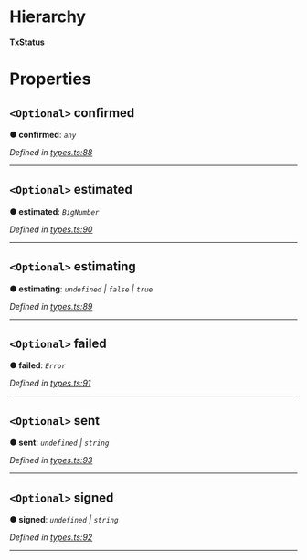 

# Hierarchy

**TxStatus**

# Properties

<a id="confirmed"></a>

## `<Optional>` confirmed

**● confirmed**: *`any`*

*Defined in [types.ts:88](https://github.com/paritytech/js-libs/blob/872d566/packages/light.js/src/types.ts#L88)*

___
<a id="estimated"></a>

## `<Optional>` estimated

**● estimated**: *`BigNumber`*

*Defined in [types.ts:90](https://github.com/paritytech/js-libs/blob/872d566/packages/light.js/src/types.ts#L90)*

___
<a id="estimating"></a>

## `<Optional>` estimating

**● estimating**: *`undefined` | `false` | `true`*

*Defined in [types.ts:89](https://github.com/paritytech/js-libs/blob/872d566/packages/light.js/src/types.ts#L89)*

___
<a id="failed"></a>

## `<Optional>` failed

**● failed**: *`Error`*

*Defined in [types.ts:91](https://github.com/paritytech/js-libs/blob/872d566/packages/light.js/src/types.ts#L91)*

___
<a id="sent"></a>

## `<Optional>` sent

**● sent**: *`undefined` | `string`*

*Defined in [types.ts:93](https://github.com/paritytech/js-libs/blob/872d566/packages/light.js/src/types.ts#L93)*

___
<a id="signed"></a>

## `<Optional>` signed

**● signed**: *`undefined` | `string`*

*Defined in [types.ts:92](https://github.com/paritytech/js-libs/blob/872d566/packages/light.js/src/types.ts#L92)*

___

